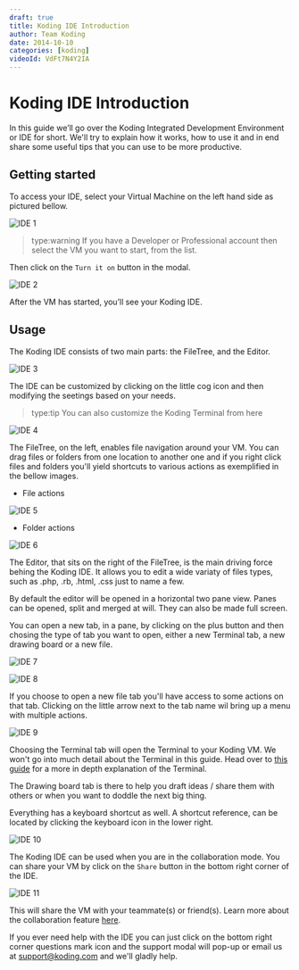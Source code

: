 ```yaml
---
draft: true
title: Koding IDE Introduction
author: Team Koding
date: 2014-10-10
categories: [koding]
videoId: VdFt7N4Y2IA
---
```


# Koding IDE Introduction

In this guide we’ll go over the Koding Integrated Development Environment or IDE for short. We'll try to explain how it works, how to use it and in end share some useful tips that you can use to be more productive.

## Getting started

To access your IDE, select your Virtual Machine on the left hand side as pictured bellow.

![IDE 1](ide1.png)

> type:warning
> If you have a Developer or Professional account then select the VM you want to start, from the list.

Then click on the `Turn it on` button in the modal.

![IDE 2](ide2.png)

After the VM has started, you’ll see your Koding IDE.

## Usage

The Koding IDE consists of two main parts: the FileTree, and the Editor.

![IDE 3](ide3.png)

The IDE can be customized by clicking on the little cog icon and then modifying the seetings based on your needs.

> type:tip
> You can also customize the Koding Terminal from here

![IDE 4](ide4.png)

The FileTree, on the left, enables file navigation around your VM. You can drag files or folders from one location to another one and if you right click files and folders you'll yield shortcuts to various actions as exemplified in the bellow images.

* File actions

![IDE 5](ide5.png)

* Folder actions

![IDE 6](ide6.png)

The Editor, that sits on the right of the FileTree, is the main driving force behing the Koding IDE. It allows you to edit a wide variaty of files types, such as .php, .rb, .html, .css just to name a few.

By default the editor will be opened in a horizontal two pane view. Panes can be opened, split and merged at will. They can also be made full screen.

You can open a new tab, in a pane, by clicking on the plus button and then chosing the type of tab you want to open, either a new Terminal tab, a new drawing board or a new file.

![IDE 7](ide7.png)

![IDE 8](ide8.png)

If you choose to open a new file tab you'll have access to some actions on that tab. Clicking on the little arrow next to the tab name wil bring up a menu with multiple actions.

![IDE 9](ide9.png)

Choosing the Terminal tab will open the Terminal to your Koding VM. We won't go into much detail about the Terminal in this guide. Head over to [this guide](/guides/terminal-introduction) for a more in depth explanation of the Terminal.

The Drawing board tab is there to help you draft ideas / share them with others or when you want to doddle the next big thing.

Everything has a keyboard shortcut as well. A shortcut reference, can be located by clicking the keyboard icon in the lower right.

![IDE 10](ide10.png)

The Koding IDE can be used when you are in the collaboration mode. You can share your VM by click on the `Share` button in the bottom right corner of the IDE.

![IDE 11](ide11.png)

This will share the VM with your teammate(s) or friend(s). Learn more about the collaboration feature [here](/collaboration).

If you ever need help with the IDE you can just click on the bottom right corner questions mark icon and the support modal will pop-up or email us at [support@koding.com](mailto:support@koding.com) and we'll gladly help.